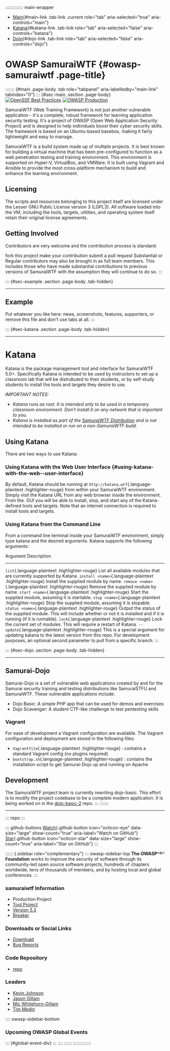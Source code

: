 :::::::::::::: main-wrapper
- [Main](#div-main){#main-link .tab-link .current role="tab"
  aria-selected="true" aria-controls="main"}
- [Katana](#div-katana){#katana-link .tab-link role="tab"
  aria-selected="false" aria-controls="katana"}
- [Dojo](#div-dojo){#dojo-link .tab-link role="tab"
  aria-selected="false" aria-controls="dojo"}

# OWASP SamuraiWTF {#owasp-samuraiwtf .page-title}

::::::: {#main .page-body .tab role="tabpanel" aria-labelledby="main-link" tabindex="0"}
::: {#sec-main .section .page-body}
[![OpenSSF Best
Practices](https://bestpractices.coreinfrastructure.org/projects/7479/badge)](https://bestpractices.coreinfrastructure.org/projects/7479)
[![OWASP
Production](https://img.shields.io/badge/owasp-production%20project-f7b73c.svg)](https://www.owasp.org/projects)

SamuraiWTF (Web Training Framework) is not just another vulnerable
application - it's a complete, robust framework for learning application
security testing. It's a project of OWASP (Open Web Application Security
Project) and is designed to help individuals boost their cyber security
skills. The framework is based on an Ubuntu-based basebox, making it
fairly lightweight and easy to manage.

SamuraiWTF is a build system made up of multiple projects. It is best
known for building a virtual machine that has been pre-configured to
function as a web penetration testing and training environment. This
environment is supported on Hyper-V, VirtualBox, and VMWare. It is built
using Vagrant and Ansible to provide the most cross-platform mechanism
to build and enhance the learning environment.

## Licensing

The scripts and resources belonging to this project itself are licensed
under the Lesser GNU Public License version 3 (LGPL3). All software
loaded into the VM, including the tools, targets, utilities, and
operating system itself retain their original license agreements.

## Getting Involved

Contributors are very welcome and the contribution process is standard:

fork this project make your contribution submit a pull request
Substantial or Regular contributors may also be brought in as full team
members. This includes those who have made substantial contributions to
previous versions of SamuraiWTF with the assumption they will continue
to do so.
:::

::: {#sec-example .section .page-body .tab-hidden}

------------------------------------------------------------------------

## Example

Put whatever you like here: news, screenshots, features, supporters, or
remove this file and don't use tabs at all.
:::

::: {#sec-katana .section .page-body .tab-hidden}

------------------------------------------------------------------------

# Katana

Katana is the package management tool and interface for SamuraiWTF 5.0+.
Specifically Katana is intended to be used by instructors to set up a
classroom lab that will be distrubuted to their students, or by
self-study students to install the tools and targets they desire to use.

*IMPORTANT NOTES:*

- *Katana runs as root. It is intended only to be used in a temporary
  classroom environment. Don't install it on any network that is
  important to you.*
- *Katana is installed as part of the [SamuraiWTF
  Distribution](https://github.com/SamuraiWTF/samuraiwtf) and is not
  intended to be installed or run on a non-SamuraiWTF build.*

## Using Katana

There are two ways to use Katana:

### Using Katana with the Web User Interface {#using-katana-with-the-web--user-interface}

By default, Katana should be running at
`http://katana.wtf`{.language-plaintext .highlighter-rouge} from within
your SamuraiWTF environment. Simply visit the Katana URL from any web
browser inside the environment. From the. GUI you will be able to
install, stop, and start any of the Katana-defined tools and targets.
Note that an internet connection is required to install tools and
targets.

### Using Katana from the Command Line

From a command line terminal inside your SamuraiWTF environment, simply
type katana and the desired arguments. Katana supports the following
arguments:

  Argument                                                   Description
  ---------------------------------------------------------- -----------------------------------------------------------------------------------------------------------------------------------------------------------------------------
  `list`{.language-plaintext .highlighter-rouge}             List all available modules that are currently supported by Katana.
  `install <name>`{.language-plaintext .highlighter-rouge}   Install the supplied module by name.
  `remove <name>`{.language-plaintext .highlighter-rouge}    Remove the supplied module by name.
  `start <name>`{.language-plaintext .highlighter-rouge}     Start the supplied module, assuming it is startable.
  `stop <name>`{.language-plaintext .highlighter-rouge}      Stop the supplied module, assuming it is stopable.
  `status <name>`{.language-plaintext .highlighter-rouge}    Output the status of the supplied module. This will include whether or not it is installed and if it is running (if it is runnable).
  `lock`{.language-plaintext .highlighter-rouge}             Lock the current set of modules. This will require a restart of Katana.
  `--update`{.language-plaintext .highlighter-rouge}         This is a special argument for updating katana to the latest version from this repo. For development purposes, an optional second parameter to pull from a specific branch.
:::

::: {#sec-dojo .section .page-body .tab-hidden}

------------------------------------------------------------------------

## Samurai-Dojo

Samurai-Dojo is a set of vulnerable web applications created by and for
the Samurai security training and testing distributions like SamuraiSTFU
and SamuraiWTF. These vulnerable applications include:

- Dojo Basic: A simple PHP app that can be used for demos and exercises
- Dojo Scavenger: A student CTF-like challenge to test pentesting skills

### Vagrant

For ease of development a Vagrant configuration are available. The
Vagrant configuration and deployment are stored in the following files:

- `Vagrantfile`{.language-plaintext .highlighter-rouge} : contains a
  standard Vagrant config (no plugins required)
- `bootstrap.sh`{.language-plaintext .highlighter-rouge} : contains the
  installation script to get Samurai-Dojo up and running on Apache

## Development

The SamuraiWTF project team is currently rewriting dojo-basic. This
effort is to modify the project codebase to be a complete modern
application. It is being worked on in the
[dojo-basic-2](https://github.com/SamuraiWTF/dojo-basic-2) repo.
:::
:::::::

------------------------------------------------------------------------

::: repo
:::

::: github-buttons
[Watch](https://github.com/owasp/www-project-samuraiwtf/subscription){.github-button
icon="octicon-eye" data-size="large" show-count="true"
aria-label="Watch on GitHub"}
[Star](https://github.com/owasp/www-project-samuraiwtf){.github-button
icon="octicon-star" data-size="large" show-count="true"
aria-label="Star on GitHub"}
:::

:::::: {.sidebar role="complementary"}
::: owasp-sidebar-top
**The OWASP^®^ Foundation** works to improve the security of software
through its community-led open source software projects, hundreds of
chapters worldwide, tens of thousands of members, and by hosting local
and global conferences.
:::

### samuraiwtf Information

-  Production Project
- [Tool Project](#)
- [Version 5.3](https://tiny.si/samurai)
- [Breaker](#)

### Downloads or Social Links

- [Download](https://tiny.si/samurai)
- [Bug Reports](https://github.com/SamuraiWTF/samuraiwtf/issues)

### Code Repository

- [repo](https://github.com/SamuraiWTF/samuraiwtf)

### Leaders

- [Kevin
  Johnson](../cdn-cgi/l/email-protection.html#b4dfd1c2ddda9adedbdcdac7dbdaf4dbc3d5c7c49adbc6d3)
- [Jason
  Gillam](../cdn-cgi/l/email-protection.html#e882899b8786c68f8184848985a8879f899b98c6879a8f)
- [Mic
  Whitehorn-Gillam](../cdn-cgi/l/email-protection.html#44292d276a332c2d30212c2b362a042b332537346a2b3623)
- [Tim
  Medin](../cdn-cgi/l/email-protection.html#57233e3a17253233243e3230327934383a)

:::: owasp-sidebar-bottom
### Upcoming OWASP Global Events

::: {#global-event-div}
:::
::::
::::::
::::::::::::::
